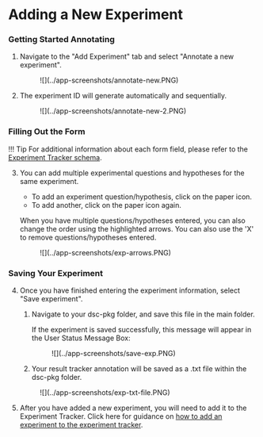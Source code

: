 # Adding a New Experiment

### Getting Started Annotating

1. Navigate to the "Add Experiment" tab and select "Annotate a new experiment".

    <figure markdown>
        ![](../app-screenshots/annotate-new.PNG)
        <figcaption></figcaption>
    </figure>

2. The experiment ID will generate automatically and sequentially.

    <figure markdown>
        ![](../app-screenshots/annotate-new-2.PNG)
        <figcaption></figcaption>
    </figure>

### Filling Out the Form

!!! Tip
    For additional information about each form field, please refer to the [Experiment Tracker schema](../schemas/md_experiment_tracker.md).

3. You can add multiple experimental questions and hypotheses for the same experiment.
    * To add an experiment question/hypothesis, click on the paper icon. 
    * To add another, click on the paper icon again.

    When you have multiple questions/hypotheses entered, you can also change the order using the highlighted arrows. You can also use the 'X' to remove questions/hypotheses entered.

    <figure markdown>
        ![](../app-screenshots/exp-arrows.PNG)
        <figcaption></figcaption>
    </figure>

### Saving Your Experiment

4. Once you have finished entering the experiment information, select "Save experiment". 
    1. Navigate to your dsc-pkg folder, and save this file in the main folder. 

        If the experiment is saved successfully, this message will appear in the User Status Message Box:

        <figure markdown>
            ![](../app-screenshots/save-exp.PNG)
            <figcaption></figcaption>
        </figure>

    2. Your result tracker annotation will be saved as a .txt file within the dsc-pkg folder.
    <figure markdown>
        ![](../app-screenshots/exp-txt-file.PNG)
        <figcaption></figcaption>
    </figure>

5. After you have added a new experiment, you will need to add it to the Experiment Tracker. Click here for guidance on [how to add an experiment to the experiment tracker](exptotrack.md).